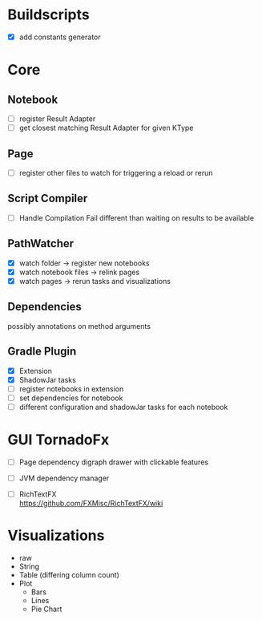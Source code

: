 # Buildscripts

- [x] add constants generator

# Core

## Notebook

- [ ] register Result Adapter
- [ ] get closest matching Result Adapter for given KType

## Page

- [ ] register other files to watch for triggering a reload or rerun

## Script Compiler

- [ ] Handle Compilation Fail different than waiting on results to be available

## PathWatcher

- [x] watch folder -> register new notebooks
- [x] watch notebook files -> relink pages
- [x] watch pages -> rerun tasks and visualizations

## Dependencies

possibly annotations on method arguments

## Gradle Plugin

- [x] Extension
- [x] ShadowJar tasks
- [ ] register notebooks in extension
- [ ] set dependencies for notebook
- [ ] different configuration and shadowJar tasks for each notebook

# GUI TornadoFx

- [ ] Page dependency digraph drawer with clickable features
- [ ] JVM dependency manager

- [ ] RichTextFX  
      https://github.com/FXMisc/RichTextFX/wiki

# Visualizations

- raw
- String
- Table (differing column count)
- Plot
  - Bars
  - Lines
  - Pie Chart